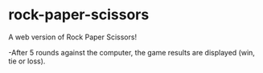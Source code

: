 # rock-paper-scissors
A web version of Rock Paper Scissors!

-After 5 rounds against the computer, the game results are displayed (win, tie or loss).
